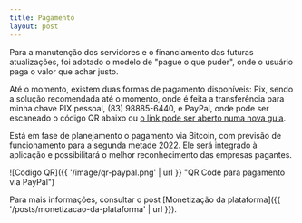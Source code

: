 ```yaml
---
title: Pagamento
layout: post
---
```


Para a manutenção dos servidores e o financiamento das futuras atualizações, foi adotado o modelo de "pague o que puder", onde o usuário paga o valor que achar justo.

Até o momento, existem duas formas de pagamento disponíveis: Pix, sendo a solução recomendada até o momento, onde é feita a transferência para minha chave PIX pessoal, (83) 98885-6440, e PayPal, onde pode ser escaneado o código QR abaixo ou [o link pode ser aberto numa nova guia](https://www.paypal.com/donate?hosted_button_id=D9NYUJQPVBGG4).

Está em fase de planejamento o pagamento via Bitcoin, com previsão de funcionamento para a segunda metade 2022. Ele será integrado à aplicação e possibilitará o melhor reconhecimento das empresas pagantes.

![Codigo QR]({{ '/image/qr-paypal.png' | url }} "QR Code para pagamento via PayPal")

Para mais informações, consultar o post [Monetização da plataforma]({{ '/posts/monetizacao-da-plataforma' | url }}).
